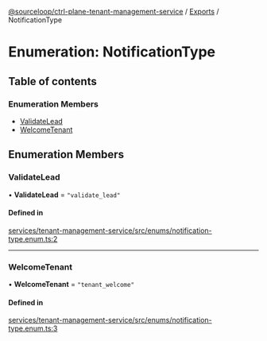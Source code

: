 [@sourceloop/ctrl-plane-tenant-management-service](../README.md) / [Exports](../modules.md) / NotificationType

# Enumeration: NotificationType

## Table of contents

### Enumeration Members

- [ValidateLead](NotificationType.md#validatelead)
- [WelcomeTenant](NotificationType.md#welcometenant)

## Enumeration Members

### ValidateLead

• **ValidateLead** = ``"validate_lead"``

#### Defined in

[services/tenant-management-service/src/enums/notification-type.enum.ts:2](https://github.com/sourcefuse/arc-saas/blob/5e03dcb/services/tenant-management-service/src/enums/notification-type.enum.ts#L2)

___

### WelcomeTenant

• **WelcomeTenant** = ``"tenant_welcome"``

#### Defined in

[services/tenant-management-service/src/enums/notification-type.enum.ts:3](https://github.com/sourcefuse/arc-saas/blob/5e03dcb/services/tenant-management-service/src/enums/notification-type.enum.ts#L3)
